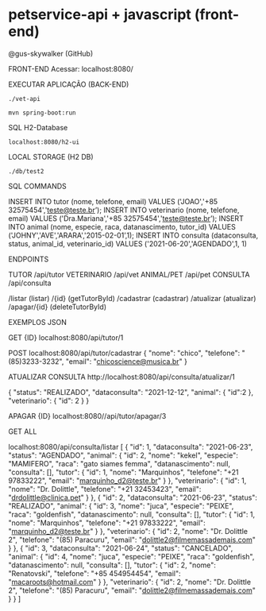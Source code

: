 # petservice-api + javascript (front-end)
@gus-skywalker (GitHub)

FRONT-END
Acessar: localhost:8080/

EXECUTAR APLICAÇÃO (BACK-END)

    ./vet-api

    mvn spring-boot:run

SQL H2-Database
    
    localhost:8080/h2-ui

LOCAL STORAGE (H2 DB)
    
    ./db/test2

SQL COMMANDS

INSERT INTO tutor (nome, telefone, email) VALUES ('JOAO','+85 32575454','teste@teste.br’);
INSERT INTO veterinario (nome, telefone, email) VALUES ('Dra.Mariana','+85 32575454','teste@teste.br’);
INSERT INTO animal (nome, especie, raca, datanascimento, tutor_id) VALUES ('JOHNY','AVE','ARARA','2015-02-01’,1);
INSERT INTO consulta (dataconsulta, status, animal_id, veterinario_id) VALUES ('2021-06-20','AGENDADO',1, 1)


ENDPOINTS

TUTOR /api/tutor
VETERINARIO /api/vet
ANIMAL/PET /api/pet
CONSULTA /api/consulta

/listar (listar)
/{id} (getTutorById)
/cadastrar (cadastrar)
/atualizar (atualizar)
/apagar/{id} (deleteTutorById)


EXEMPLOS JSON

GET {ID}
localhost:8080/api/tutor/1

POST
localhost:8080/api/tutor/cadastrar
{
    "nome": "chico",
    "telefone": "(85)3233-3232",
    "email": "chicoscience@musica.br"
}

ATUALIZAR CONSULTA
http://localhost:8080/api/consulta/atualizar/1

{
"status": "REALIZADO",
"dataconsulta": "2021-12-12",
"animal": { "id":2 },
"veterinario": { "id": 2 }
}

APAGAR {ID}
localhost:8080//api/tutor/apagar/3

GET ALL

localhost:8080/api/consulta/listar
[
{
    "id": 1,
    "dataconsulta": "2021-06-23",
    "status": "AGENDADO",
    "animal": {
      "id": 2,
      "nome": "kekel",
      "especie": "MAMIFERO",
      "raca": "gato siames femma",
      "datanascimento": null,
      "consulta": [],
      "tutor": {
        "id": 1,
        "nome": "Marquinhos",
        "telefone": "+21 97833222",
        "email": "marquinho_d2@teste.br"
      }
    },
    "veterinario": {
      "id": 1,
      "nome": "Dr. Dolittle",
      "telefone": "+21 32453423",
      "email": "drdolittle@clinica.pet"
    }
  },
  {
    "id": 2,
    "dataconsulta": "2021-06-23",
    "status": "REALIZADO",
    "animal": {
      "id": 3,
      "nome": "juca",
      "especie": "PEIXE",
      "raca": "goldenfish",
      "datanascimento": null,
      "consulta": [],
      "tutor": {
        "id": 1,
        "nome": "Marquinhos",
        "telefone": "+21 97833222",
        "email": "marquinho_d2@teste.br"
      }
    },
    "veterinario": {
      "id": 2,
      "nome": "Dr. Dolittle 2",
      "telefone": "(85) Paracuru",
      "email": "dolittle2@filmemassademais.com"
    }
  },
  {
    "id": 3,
    "dataconsulta": "2021-06-24",
    "status": "CANCELADO",
    "animal": {
      "id": 4,
      "nome": "juca",
      "especie": "PEIXE",
      "raca": "goldenfish",
      "datanascimento": null,
      "consulta": [],
      "tutor": {
        "id": 2,
        "nome": "Renatovski",
        "telefone": "+85 454954454",
        "email": "macaroots@hotmail.com"
      }
    },
    "veterinario": {
      "id": 2,
      "nome": "Dr. Dolittle 2",
      "telefone": "(85) Paracuru",
      "email": "dolittle2@filmemassademais.com"
    }
  }
]
